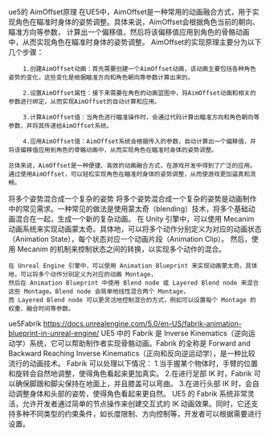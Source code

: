 ue5的 AimOffset原理
	在UE5中，AimOffset是一种常用的动画融合方式，用于实现角色在瞄准时身体的姿势调整。具体来说，AimOffset会根据角色当前的朝向、瞄准方向等参数，
	计算出一个偏移值，然后将该偏移值应用到角色的骨骼动画中，从而实现角色在瞄准时身体的姿势调整。
	AimOffset的实现原理主要分为以下几个步骤：

		1.创建AimOffset动画：首先需要创建一个AimOffset动画，该动画主要包括各种角色姿势的变化，这些变化是根据瞄准方向和角色朝向等参数计算出来的。

		2.设置AimOffset属性：接下来需要在角色的动画蓝图中，将AimOffset动画和相关的参数进行绑定，从而实现AimOffset的自动计算和应用。

		3.计算AimOffset值：当角色进行瞄准操作时，会通过代码计算出瞄准方向和角色朝向等参数，并将其传递给AimOffset系统。

		4.应用AimOffset值：AimOffset系统会根据传入的参数，自动计算出一个偏移值，并将该偏移值应用到角色的骨骼动画中，从而实现角色在瞄准时身体的姿势调整。

	总体来说，AimOffset是一种便捷、高效的动画融合方式，在游戏开发中得到了广泛的应用。通过使用AimOffset，可以轻松实现角色在瞄准时身体的姿势调整，从而使游戏更加逼真和流畅。
	
	
将多个姿势混合成一个复杂的姿势
	将多个姿势混合成一个复杂的姿势是动画制作中的常见需求。一种常见的做法是使用蒙太奇（blending）技术，将多个基础动画混合在一起，生成一个新的复杂动画。
	在 Unity 引擎中，可以使用 Mecanim 动画系统来实现动画蒙太奇。具体地，可以将多个动作分别定义为对应的动画状态（Animation State），每个状态对应一个动画片段（Animation Clip）。
	然后，使用 Mecanim 的机制来控制状态之间的转换，以实现多个动作的混合。
	
	在 Unreal Engine 引擎中，可以使用 Animation Blueprint 来实现动画蒙太奇。具体地，可以将多个动作分别定义为对应的动画 Montage，
	然后在 Animation Blueprint 中使用 Blend node 或 Layered Blend node 来混合这些 Montage。Blend node 会简单地线性混合两个 Montage，
	而 Layered Blend node 可以更灵活地控制混合的方式，例如可以设置每个 Montage 的权重、融合时间等参数。
	
	
ue5Fabrik	https://docs.unrealengine.com/5.0/en-US/fabrik-animation-blueprint-in-unreal-engine/
	UE5 中的 Fabrik 是 Inverse Kinematics（逆向运动学）系统，它可以帮助制作者实现骨骼动画。Fabrik 的全称是 Forward and Backward Reaching Inverse Kinematics（正向和反向逆运动学），是一种比较流行的动画技术。
	Fabrik 可以处理以下情况：
		1.当手握某个物体时，手臂的位置和旋转会自然地调整，使得角色看起来更加真实。
		2.在进行足部 IK 时，Fabrik 可以确保脚跟和脚尖保持在地面上，并且膝盖可以弯曲。
		3.在进行头部 IK 时，会自动调整身体和头部的姿势，使得角色看起来更自然。
		UE5 的 Fabrik 系统非常灵活，允许开发者通过简单的节点操作来创建交互式的 IK 动画效果。同时，它还支持多种不同类型的约束条件，如长度限制、方向控制等，开发者可以根据需要进行设置。